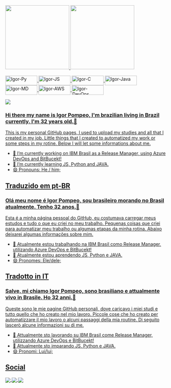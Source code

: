 <div id="temas">
  <a href="https://github.com/igorpompeo">
  <img height = 200em src="https://github-readme-stats.vercel.app/api?username=igorpompeo&count_private=true&show_icons=true&theme=onedark"/>
  <img height = 200em src="https://github-readme-stats.vercel.app/api/top-langs/?username=igorpompeo&layout=compact&langs_count=16&theme=onedark"/>
</div></br>
<div id="icons">
  <img align="center" alt="Igor-Py" height="30" width="100" src="https://img.shields.io/badge/Python-3776AB?style=for-the-badge&logo=python&logoColor=white"/>
  <img align="center" alt="Igor-JS" height="30" width="100" src="https://img.shields.io/badge/JavaScript-F7DF1E?style=for-the-badge&logo=javascript&logoColor=black"/>
  <img align="center" alt="Igor-C" height="30" width="100" src="https://img.shields.io/badge/C-00599C?style=for-the-badge&logo=c&logoColor=white"/>
  <img align="center" alt="Igor-Java" height="30" width="100" src="https://img.shields.io/badge/Java-ED8B00?style=for-the-badge&logo=openjdk&logoColor=white"/>
  <img align="center" alt="Igor-MD" height="30" width="100" src="https://img.shields.io/badge/Markdown-000000?style=for-the-badge&logo=markdown&logoColor=white"/>
  <img align="center" alt="Igor-AWS" height="30" width="100" src="https://img.shields.io/badge/Amazon_AWS-FF9900?style=for-the-badge&logo=amazonaws&logoColor=white"/>
  <img align="center" alt="Igor-DevOps" height="30" width="100" src="https://img.shields.io/badge/Azure_DevOps-0078D7?style=for-the-badge&logo=azure-devops&logoColor=white"/>
</div>
  
![](https://raw.githubusercontent.com/igorpompeo/igorpompeo/output/github-contribution-grid-snake.svg)

### Hi there my name is Igor Pompeo, I'm brazilian living in Brazil currently. I'm 32 years old.👋
This is my personal GitHub pages, I used to upload my studies and all that I created in my job.
Little things that I created to automatized my work or some steps in my rotine.
Below I will let some informations about me.

- 🔭 I’m currently working on IBM Brasil as a Release Manager, using Azure DevOps and BitBucekt!
- 🌱 I’m currently learning JS, Python and JAVA.
- 😄 Pronouns: He / him;
   
## Traduzido em pt-BR
### Olá meu nome é Igor Pompeo, sou brasileiro morando no Brasil atualmente. Tenho 32 anos.👋
Esta é a minha página pessoal do GitHub, eu costumava carregar meus estudos e tudo o que eu criei no meu trabalho.
Pequenas coisas que criei para automatizar meu trabalho ou algumas etapas da minha rotina.
Abaixo deixarei algumas informações sobre mim.

- 🔭 Atualmente estou trabalhando na IBM Brasil como Release Manager, utilizando Azure DevOps e BitBucekt!
- 🌱 Atualmente estou aprendendo JS, Python e JAVA.
- 😄 Pronomes: Ele/dele;

## Tradotto in IT 
### Salve, mi chiamo Igor Pompeo, sono brasiliano e attualmente vivo in Brasile. Ho 32 anni.👋
Queste sono le mie pagine GitHub personali, dove caricavo i miei studi e tutto quello che ho creato nel mio lavoro.
Piccole cose che ho creato per automatizzare il mio lavoro o alcuni passaggi della mia routine.
Di seguito lascerò alcune informazioni su di me.

- 🔭 Attualmente sto lavorando su IBM Brasil come Release Manager, utilizzando Azure DevOps e BitBucekt!
- 🌱 Attualmente sto imparando JS, Python e JAVA.
- 😄 Pronomi: Lui/lui;
  
## Social
    
<div id="social">
  <a href="https://www.linkedin.com/in/igor-pompeo-679636b2/"><img align="center" src="https://img.shields.io/badge/LinkedIn-0077B5?style=for-the-badge&logo=linkedin&logoColor=white">
  <a href="mailto:pompbass@gmail.com"><img align="center" src="https://img.shields.io/badge/Gmail-D14836?style=for-the-badge&logo=gmail&logoColor=white">
  <a href="https://www.instagram.com/pompeotavares/"><img align="center" src="https://img.shields.io/badge/Instagram-E4405F?style=for-the-badge&logo=instagram&logoColor=white">
</div>

<!--
**igorpompeo/igorpompeo** is a ✨ _special_ ✨ repository because its `README.md` (this file) appears on your GitHub profile.

Here are some ideas to get you started:

- ⚡ Fun fact: ...
-->
